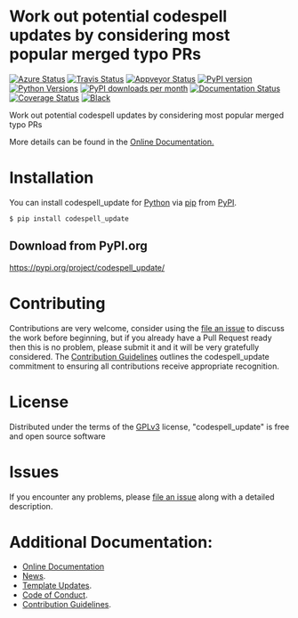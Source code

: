 # Work out potential codespell updates by considering most popular merged typo PRs

[![Azure Status](https://dev.azure.com/timgates/timgates/_apis/build/status/timgates42.codespell_update?branchName=master)](https://dev.azure.com/timgates/timgates/_build/latest?definitionId=6&branchName=master)
[![Travis Status](https://travis-ci.org/timgates42/codespell_update.svg?branch=master)](https://travis-ci.org/timgates42/codespell_update)
[![Appveyor Status](https://ci.appveyor.com/api/projects/status/arf9j0ri5v0kg368?svg=true)](https://ci.appveyor.com/project/timgates42/codespell_update)
[![PyPI version](https://img.shields.io/pypi/v/codespell_update.svg)](https://pypi.org/project/codespell_update)
[![Python Versions](https://img.shields.io/pypi/pyversions/codespell_update.svg)](https://pypi.org/project/codespell_update)
[![PyPI downloads per month](https://img.shields.io/pypi/dm/codespell_update.svg)](https://pypi.org/project/codespell_update)
[![Documentation Status](https://readthedocs.org/projects/codespell_update/badge/?version=latest)](https://codespell_update.readthedocs.io/en/latest/?badge=latest)
[![Coverage Status](https://coveralls.io/repos/github/timgates42/codespell_update/badge.svg)](https://coveralls.io/github/timgates42/codespell_update/)
[![Black](https://camo.githubusercontent.com/28a51fe3a2c05048d8ca8ecd039d6b1619037326/68747470733a2f2f696d672e736869656c64732e696f2f62616467652f636f64652532307374796c652d626c61636b2d3030303030302e737667)](https://github.com/psf/black)

Work out potential codespell updates by considering most popular merged typo PRs

More details can be found in the
[Online Documentation.](https://codespell_update.readthedocs.io/en/latest/)

# Installation

You can install codespell_update for
[Python](https://www.python.org/) via
[pip](https://pypi.org/project/pip/)
from [PyPI](https://pypi.org/).

```
$ pip install codespell_update
```





## Download from PyPI.org

https://pypi.org/project/codespell_update/



# Contributing

Contributions are very welcome, consider using the
[file an issue](https://github.com/timgates42/codespell_update/issues)
to discuss the work before beginning, but if you already have a Pull Request
ready then this is no problem, please submit it and it will be very gratefully
considered. The [Contribution Guidelines](CONTRIBUTING.md)
outlines the codespell_update commitment to ensuring all
contributions receive appropriate recognition.

# License


Distributed under the terms of the [GPLv3](https://opensource.org/licenses/GPL-3.0)
license, "codespell_update" is free and open source software


# Issues

If you encounter any problems, please
[file an issue](https://github.com/timgates42/codespell_update/issues)
along with a detailed description.

# Additional Documentation:

* [Online Documentation](https://codespell_update.readthedocs.io/en/latest/)
* [News](NEWS.rst).
* [Template Updates](COOKIECUTTER_UPDATES.md).
* [Code of Conduct](CODE_OF_CONDUCT.md).
* [Contribution Guidelines](CONTRIBUTING.md).
